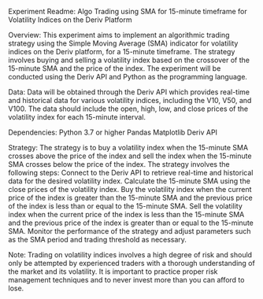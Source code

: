 Experiment Readme: Algo Trading using SMA for 15-minute timeframe for Volatility Indices on the Deriv Platform

Overview:
This experiment aims to implement an algorithmic trading strategy using the Simple Moving Average (SMA) indicator for volatility indices on the Deriv platform, for a 15-minute timeframe. The strategy involves buying and selling a volatility index based on the crossover of the 15-minute SMA and the price of the index. The experiment will be conducted using the Deriv API and Python as the programming language.

Data:
Data will be obtained through the Deriv API which provides real-time and historical data for various volatility indices, including the V10, V50, and V100. The data should include the open, high, low, and close prices of the volatility index for each 15-minute interval.

Dependencies:
Python 3.7 or higher
Pandas
Matplotlib
Deriv API


Strategy:
The strategy is to buy a volatility index when the 15-minute SMA crosses above the price of the index and sell the index when the 15-minute SMA crosses below the price of the index.
The strategy involves the following steps:
Connect to the Deriv API to retrieve real-time and historical data for the desired volatility index.
Calculate the 15-minute SMA using the close prices of the volatility index.
Buy the volatility index when the current price of the index is greater than the 15-minute SMA and the previous price of the index is less than or equal to the 15-minute SMA.
Sell the volatility index when the current price of the index is less than the 15-minute SMA and the previous price of the index is greater than or equal to the 15-minute SMA.
Monitor the performance of the strategy and adjust parameters such as the SMA period and trading threshold as necessary.

Note: Trading on volatility indices involves a high degree of risk and should only be attempted by experienced traders with a thorough understanding of the market and its volatility. It is important to practice proper risk management techniques and to never invest more than you can afford to lose.
